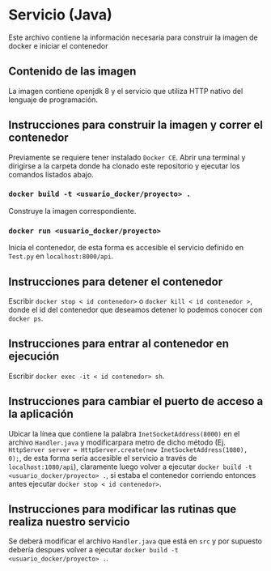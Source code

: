# Servicio (Java)

Este archivo contiene la información necesaria para construir la imagen de docker e iniciar el contenedor

## Contenido de las imagen

La imagen contiene openjdk 8 y el servicio que utiliza HTTP nativo del lenguaje de programación.

## Instrucciones para construir la imagen y correr el contenedor

Previamente se requiere tener instalado `Docker CE`.
Abrir una terminal y dirigirse a la carpeta donde ha clonado este repositorio y ejecutar los comandos listados abajo.

### `docker build -t <usuario_docker/proyecto> .`

Construye la imagen correspondiente.

### `docker run <usuario_docker/proyecto>`

Inicia el contenedor, de esta forma es accesible el servicio definido en `Test.py` en `localhost:8000/api`.

## Instrucciones para detener el contenedor

Escribir  `docker stop < id contenedor>` o  `docker kill < id contenedor >`, donde el id del contenedor que deseamos detener lo podemos conocer con  `docker ps`.
## Instrucciones para entrar al contenedor en ejecución

Escribir `docker exec -it < id contenedor> sh`.

## Instrucciones para cambiar el puerto de acceso a la aplicación

Ubicar la línea que contiene la palabra `InetSocketAddress(8000)` en el archivo `Handler.java` y modificarpara metro de dicho método (Ej. `HttpServer server = HttpServer.create(new InetSocketAddress(1080), 0);`, de esta forma sería accesible el servicio a través de `localhost:1080/api`), claramente luego volver a ejecutar `docker build -t <usuario_docker/proyecto> .`, si estaba el contenedor corriendo entonces antes ejecutar `docker stop < id contenedor>`.

## Instrucciones para modificar las rutinas que realiza nuestro servicio

Se deberá modificar el archivo `Handler.java` que está en `src` y por supuesto debería despues volver a ejecutar `docker build -t <usuario_docker/proyecto> .`.
